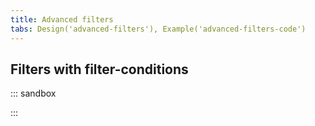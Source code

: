 ```yaml
---
title: Advanced filters
tabs: Design('advanced-filters'), Example('advanced-filters-code')
---
```


## Filters with filter-conditions

::: sandbox

<script lang="tsx">
  export Demo from './examples/filters-with-filter-conditions.tsx';
</script>

:::
